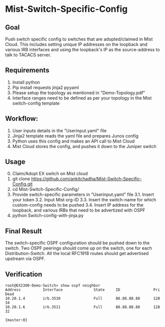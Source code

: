 # Mist-Switch-Specific-Config


## Goal
Push switch specific config to switches that are adopted/claimed in Mist Cloud. This includes setting unique IP addresses on the loopback and various IRB interfaces and using the loopback's IP as the source-address to talk to TACACS server.


## Requirements
1. Install python
2. Pip install requests jinja2 pyyaml
3. Please setup the topology as mentioned in "Demo-Topology.pdf"
4. Interface ranges need to be defined as per your topology in the Mist switch-config template 


## Workflow:
1. User inputs details in the "Userinput.yaml" file
2. Jinja2 template reads the yaml file and prepares Junos config
3. Python uses this config and makes an API call to Mist Cloud
4. Mist Cloud stores the config, and pushes it down to the Juniper switch


## Usage
0. Claim/Adopt EX switch on Mist cloud
1. git clone https://github.com/ankitchadha/Mist-Switch-Specific-Config.git
2. cd Mist-Switch-Specific-Config/
3. Provide switch-specific parameters in "Userinput.yaml" file
3.1. Insert your token
3.2. Input Mist org-ID
3.3. Insert the switch-name for which custom-config needs to be pushed
3.4. Insert IP address for the loopback, and various IRBs that need to be advertized with OSPF
4. python Switch-config-with-jinja.py


## Final Result
The switch-specific OSPF configuration should be pushed down to the switch. Two OSPF peerings should come up on the switch, one for each Distribution-Switch. All the local RFC1918 routes should get advertised upstream via OSPF.


## Verification
```
root@EX2300-Demo-Switch> show ospf neighbor
Address          Interface              State     ID               Pri  Dead
10.20.1.4        irb.3510               Full      88.88.88.88      128    34
10.20.1.6        irb.3511               Full      88.88.88.88      128    32

{master:0}
```
